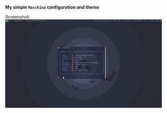**My simple `Macchina` configuration and theme**

Screenshot:
![Macchina Config](./macchina/macchina.png)
